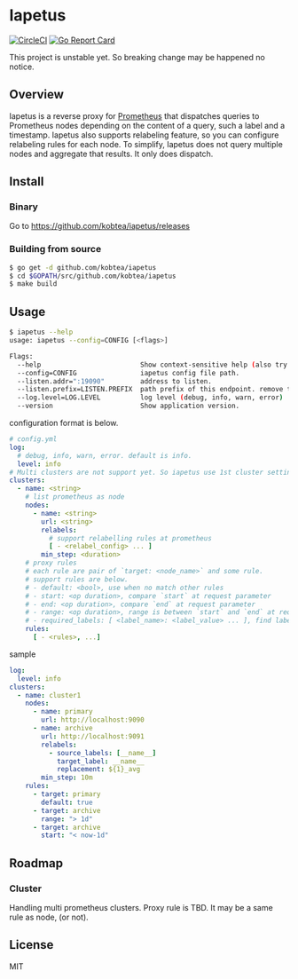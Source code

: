 # Iapetus

[![CircleCI](https://circleci.com/gh/kobtea/iapetus.svg?style=svg)](https://circleci.com/gh/kobtea/iapetus)
[![Go Report Card](https://goreportcard.com/badge/github.com/kobtea/iapetus)](https://goreportcard.com/report/github.com/kobtea/iapetus)

This project is unstable yet.
So breaking change may be happened no notice.


## Overview

Iapetus is a reverse proxy for [Prometheus](https://prometheus.io/) that dispatches queries to Prometheus nodes depending on the content of a query, such a label and a timestamp.
Iapetus also supports relabeling feature, so you can configure relabeling rules for each node.
To simplify, Iapetus does not query multiple nodes and aggregate that results. It only does dispatch.


## Install

### Binary

Go to https://github.com/kobtea/iapetus/releases

### Building from source

```bash
$ go get -d github.com/kobtea/iapetus
$ cd $GOPATH/src/github.com/kobtea/iapetus
$ make build
```


## Usage

```bash
$ iapetus --help
usage: iapetus --config=CONFIG [<flags>]

Flags:
  --help                         Show context-sensitive help (also try --help-long and --help-man).
  --config=CONFIG                iapetus config file path.
  --listen.addr=":19090"         address to listen.
  --listen.prefix=LISTEN.PREFIX  path prefix of this endpoint. remove this prefix when dispatch to a backend.
  --log.level=LOG.LEVEL          log level (debug, info, warn, error)
  --version                      Show application version.
```

configuration format is below.

```yml
# config.yml
log:
  # debug, info, warn, error. default is info.
  level: info
# Multi clusters are not support yet. So iapetus use 1st cluster setting.
clusters:
  - name: <string>
    # list prometheus as node
    nodes:
      - name: <string>
        url: <string>
        relabels:
          # support relabelling rules at prometheus
          [ - <relabel_config> ... ]
        min_step: <duration>
    # proxy rules
    # each rule are pair of `target: <node_name>` and some rule.
    # support rules are below.
    # - default: <bool>, use when no match other rules
    # - start: <op duration>, compare `start` at request parameter
    # - end: <op duration>, compare `end` at request parameter
    # - range: <op duration>, range is between `start` and `end` at request parameter
    # - required_labels: [ <label_name>: <label_value> ... ], find labels from `query` or `match[]` parameter(s). If a request satisfy this rule, Iapetus send not matched metrics but whole query send to the target. It is mean that Iapetus does not calculate values.
    rules:
      [ - <rules>, ...]
```

sample

```yml
log:
  level: info
clusters:
  - name: cluster1
    nodes:
      - name: primary
        url: http://localhost:9090
      - name: archive
        url: http://localhost:9091
        relabels:
          - source_labels: [__name__]
            target_label: __name__
            replacement: ${1}_avg
        min_step: 10m
    rules:
      - target: primary
        default: true
      - target: archive
        range: "> 1d"
      - target: archive
        start: "< now-1d"
```


## Roadmap

### Cluster

Handling multi prometheus clusters.
Proxy rule is TBD.
It may be a same rule as node, (or not).


## License

MIT

